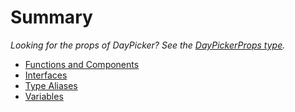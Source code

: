 # Summary

_Looking for the props of DayPicker? See the [DayPickerProps type](/api/types/DayPickerProps)._

- [Functions and Components](/api/modules#functions)
- [Interfaces](/api/modules#interfaces)
- [Type Aliases](/api/modules#type-aliases)
- [Variables](/api/modules#variables)
